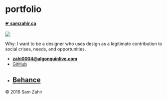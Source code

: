 # portfolio

#### [☛ samzahir.ca](https://samzahir.ca)

![](photo.jpg)

Why: I want to be a designer who uses design as a legitimate contribution to social crises, needs, and opportunities.

- **[zahi0004@algonquinlive.com](mailto:zahi0004@algonquinlive.com)**
- [GitHub](https://github.com/samzah)
- [Behance](https://www.behance.net/samzah2119ac)
    ---
© 2016 Sam Zahir
